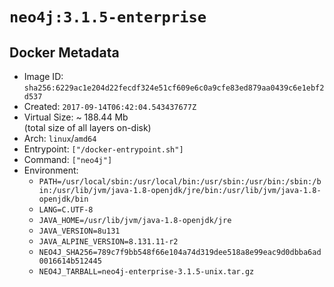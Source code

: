 # `neo4j:3.1.5-enterprise`

## Docker Metadata

- Image ID: `sha256:6229ac1e204d22fecdf324e51cf609e6c0a9cfe83ed879aa0439c6e1ebf2d537`
- Created: `2017-09-14T06:42:04.543437677Z`
- Virtual Size: ~ 188.44 Mb  
  (total size of all layers on-disk)
- Arch: `linux`/`amd64`
- Entrypoint: `["/docker-entrypoint.sh"]`
- Command: `["neo4j"]`
- Environment:
  - `PATH=/usr/local/sbin:/usr/local/bin:/usr/sbin:/usr/bin:/sbin:/bin:/usr/lib/jvm/java-1.8-openjdk/jre/bin:/usr/lib/jvm/java-1.8-openjdk/bin`
  - `LANG=C.UTF-8`
  - `JAVA_HOME=/usr/lib/jvm/java-1.8-openjdk/jre`
  - `JAVA_VERSION=8u131`
  - `JAVA_ALPINE_VERSION=8.131.11-r2`
  - `NEO4J_SHA256=789c7f9bb548f66e104a74d319dee518a8e99eac9d0dbba6ad0016614b512445`
  - `NEO4J_TARBALL=neo4j-enterprise-3.1.5-unix.tar.gz`
